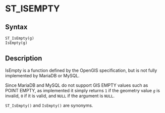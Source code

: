 # ST_ISEMPTY

## Syntax

```sql
ST_IsEmpty(g)
IsEmpty(g)
```

## Description

IsEmpty is a function defined by the OpenGIS specification, but is not fully implemented by MariaDB or MySQL.

Since MariaDB and MySQL do not support GIS EMPTY values such as POINT EMPTY, as implemented it simply returns `1` if the geometry value <em>`g`</em> is invalid, `0` if it is valid, and `NULL` if the argument is `NULL`.

`ST_IsEmpty()` and `IsEmpty()` are synonyms.